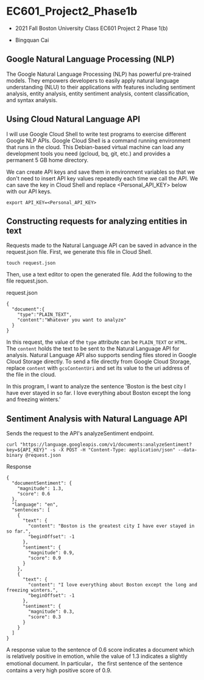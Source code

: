 # EC601_Project2_Phase1b

- 2021 Fall Boston University Class EC601 Project 2 Phase 1(b)

- Bingquan Cai

## Google Natural Language Processing (NLP)

The Google Natural Language Processing (NLP) has powerful pre-trained models. They empowers developers to easily apply natural language understanding (NLU) to their applications with features including sentiment analysis, entity analysis, entity sentiment analysis, content classification, and syntax analysis.

## Using Cloud Natural Language API

I will use Google Cloud Shell to write test programs to exercise different Google NLP APIs. Google Cloud Shell is a command running environment that runs in the cloud. This Debian-based virtual machine can load any development tools you need (gcloud, bq, git, etc.) and provides a permanent 5 GB home directory.

We can create API keys and save them in environment variables so that we don't need to insert API key values repeatedly each time we call the API. We can save the key in Cloud Shell and replace <Personal_API_KEY> below with our API keys.

`export API_KEY=<Personal_API_KEY>`

## Constructing requests for analyzing entities in text

Requests made to the Natural Language API can be saved in advance in the request.json file. First, we generate this file in Cloud Shell.

`touch request.json`

Then, use a text editor to open the generated file. Add the following to the file request.json.

request.json

```
{
  "document":{
    "type":"PLAIN_TEXT",
    "content":"Whatever you want to analyze"
  }
}
```

In this request, the value of the `type` attribute can be `PLAIN_TEXT` or `HTML`. The `content` holds the text to be sent to the Natural Language API for analysis. Natural Language API also supports sending files stored in Google Cloud Storage directly. To send a file directly from Google Cloud Storage, replace `content` with `gcsContentUri` and set its value to the uri address of the file in the cloud.

In this program, I want to analyze the sentence 'Boston is the best city I have ever stayed in so far. I love everything about Boston except the long and freezing winters.'

## Sentiment Analysis with Natural Language API

Sends the request to the API's analyzeSentiment endpoint.

`curl "https://language.googleapis.com/v1/documents:analyzeSentiment?key=${API_KEY}" -s -X POST -H "Content-Type: application/json" --data-binary @request.json`

Response

```
{
  "documentSentiment": {
    "magnitude": 1.3,
    "score": 0.6
  },
  "language": "en",
  "sentences": [
    {
      "text": {
        "content": "Boston is the greatest city I have ever stayed in so far.",
        "beginOffset": -1
      },
      "sentiment": {
        "magnitude": 0.9,
        "score": 0.9
      }
    },
    {
      "text": {
        "content": "I love everything about Boston except the long and freezing winters.",
        "beginOffset": -1
      },
      "sentiment": {
        "magnitude": 0.3,
        "score": 0.3
      }
    }
  ]
}
```

A response value to the sentence of 0.6 score indicates a document which is relatively positive in emotion, while the value of 1.3 indicates a slightly emotional document. In particular， the first sentence of the sentence contains a very high positive score of 0.9.
